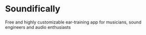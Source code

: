 # Soundifically
Free and highly customizable ear-training app for musicians, sound engineers and audio enthusiasts
